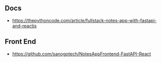 
## Docs

- https://thepythoncode.com/article/fullstack-notes-app-with-fastapi-and-reactjs
  
## Front End

- https://github.com/sanogotech/NotesAppFrontend-FastAPI-React

